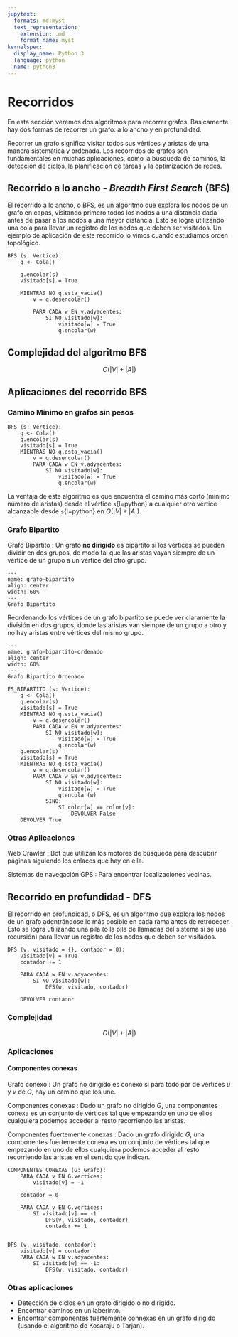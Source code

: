 ```yaml
---
jupytext:
  formats: md:myst
  text_representation:
    extension: .md
    format_name: myst
kernelspec:
  display_name: Python 3
  language: python
  name: python3
---
```


# Recorridos

En esta sección veremos dos algoritmos para recorrer grafos. Basicamente hay dos formas de recorrer un grafo: a lo ancho y en profundidad.

Recorrer un grafo significa visitar todos sus vértices y aristas de una manera sistemática y ordenada. Los recorridos de grafos son fundamentales en muchas aplicaciones, como la búsqueda de caminos, la detección de ciclos, la planificación de tareas y la optimización de redes.

## Recorrido a lo ancho - *Breadth First Search* (BFS)

El recorrido a lo ancho, o BFS, es un algoritmo que explora los nodos de un grafo en capas, visitando primero todos los nodos a una distancia dada antes de pasar a los nodos a una mayor distancia. Esto se logra utilizando una cola para llevar un registro de los nodos que deben ser visitados. Un ejemplo de aplicación de este recorrido lo vimos cuando estudiamos orden topológico.

```{code-block} python
BFS (s: Vertice):
    q <- Cola()

    q.encolar(s)
    visitado[s] = True

    MIENTRAS NO q.esta_vacia()
        v = q.desencolar()

        PARA CADA w EN v.adyacentes:
            SI NO visitado[w]:
                visitado[w] = True
                q.encolar(w)
```

## Complejidad del algoritmo BFS

$$
O(|V| + |A|)
$$

## Aplicaciones del recorrido BFS

### Camino Mínimo en grafos sin pesos

```{code-block}
BFS (s: Vertice):
    q <- Cola()
    q.encolar(s)
    visitado[s] = True
    MIENTRAS NO q.esta_vacia()
        v = q.desencolar()
        PARA CADA w EN v.adyacentes:
            SI NO visitado[w]:
                visitado[w] = True
                q.encolar(w)
```

La ventaja de este algoritmo es que encuentra el camino más corto (mínimo número de aristas) desde el vértice `s`{l=python} a cualquier otro vértice alcanzable desde `s`{l=python} en $O(|V| + |A|)$.

### Grafo Bipartito

Grafo Bipartito
: Un grafo **no dirigido** es bipartito si los vértices se pueden dividir en dos grupos, de modo tal que las aristas vayan siempre de un vértice de un grupo a un vértice del otro grupo.

```{figure} ../assets/images/grafo-bipartito.png
---
name: grafo-bipartito
align: center
width: 60%
---
Grafo Bipartito
```

Reordenando los vértices de un grafo bipartito se puede ver claramente la división en dos grupos, donde las aristas van siempre de un grupo a otro y no hay aristas entre vértices del mismo grupo.

```{figure} ../assets/images/grafo-bipartito-ordenado.png
---
name: grafo-bipartito-ordenado
align: center
width: 60%
---
Grafo Bipartito Ordenado
```

```{code-block}
ES_BIPARTITO (s: Vertice):
    q <- Cola()
    q.encolar(s)
    visitado[s] = True
    MIENTRAS NO q.esta_vacia()
        v = q.desencolar()
        PARA CADA w EN v.adyacentes:
            SI NO visitado[w]:
                visitado[w] = True
                q.encolar(w)
    q.encolar(s)
    visitado[s] = True
    MIENTRAS NO q.esta_vacia()
        v = q.desencolar()
        PARA CADA w EN v.adyacentes:
            SI NO visitado[w]:
                visitado[w] = True
                q.encolar(w)
            SINO:
                SI color[w] == color[v]:
                    DEVOLVER False
    DEVOLVER True
```

### Otras Aplicaciones

Web Crawler
: Bot que utilizan los motores de búsqueda para descubrir páginas siguiendo los enlaces que hay en ella.

Sistemas de navegación GPS
: Para encontrar localizaciones vecinas.

## Recorrido en profundidad - DFS

El recorrido en profundidad, o DFS, es un algoritmo que explora los nodos de un grafo adentrándose lo más posible en cada rama antes de retroceder. Esto se logra utilizando una pila (o la pila de llamadas del sistema si se usa recursión) para llevar un registro de los nodos que deben ser visitados.

```{code-block}
DFS (v, visitado = {}, contador = 0):
    visitado[v] = True
    contador += 1

    PARA CADA w EN v.adyacentes:
        SI NO visitado[w]:
            DFS(w, visitado, contador)

    DEVOLVER contador
```

### Complejidad

$$
O(|V| + |A|)
$$

### Aplicaciones

#### Componentes conexas

Grafo conexo
: Un grafo no dirigido es conexo si para todo par de vértices $u$ y $v$ de $G$, hay un camino que los une.

Componentes conexas
: Dado un grafo no dirigido $G$, una componentes conexa es un conjunto de vértices tal que empezando en uno de ellos cualquiera podemos acceder al resto recorriendo las aristas.

Componentes fuertemente conexas
: Dado un grafo dirigido $G$, una componentes fuertemente conexa es un conjunto de vértices tal que empezando en uno de ellos cualquiera podemos acceder al resto recorriendo las aristas en el sentido que indican.

```
COMPONENTES_CONEXAS (G: Grafo):
    PARA CADA v EN G.vertices:
        visitado[v] = -1

    contador = 0

    PARA CADA v EN G.vertices:
        SI visitado[v] == -1
            DFS(v, visitado, contador)
            contador += 1


DFS (v, visitado, contador):
    visitado[v] = contador
    PARA CADA w EN v.adyacentes:
        SI visitado[w] == -1:
            DFS(w, visitado, contador)
```

### Otras aplicaciones

- Detección de ciclos en un grafo dirigido o no dirigido.
- Encontrar caminos en un laberinto.
- Encontrar componentes fuertemente connexas en un grafo dirigido (usando el algoritmo de Kosaraju o Tarjan).
